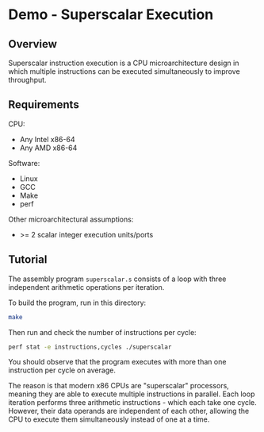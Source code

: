 # Demo - Superscalar Execution

## Overview

Superscalar instruction execution is a CPU microarchitecture design in which multiple instructions can be executed simultaneously to improve throughput.

## Requirements

CPU:

- Any Intel x86-64
- Any AMD x86-64

Software:

- Linux
- GCC
- Make
- perf

Other microarchitectural assumptions:

- &gt;= 2 scalar integer execution units/ports

## Tutorial

The assembly program `superscalar.s` consists of a loop with three independent arithmetic operations per iteration.

To build the program, run in this directory:

```bash
make
```

Then run and check the number of instructions per cycle:

```bash
perf stat -e instructions,cycles ./superscalar
```

You should observe that the program executes with more than one instruction per cycle on average.

The reason is that modern x86 CPUs are "superscalar" processors, meaning they are able to execute multiple instructions in parallel. Each loop iteration performs three arithmetic instructions - which each take one cycle. However, their data operands are independent of each other, allowing the CPU to execute them simultaneously instead of one at a time.
